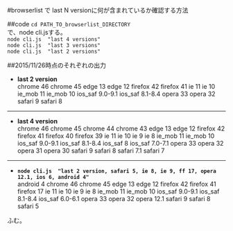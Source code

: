 #browserlist で last N versionに何が含まれているか確認する方法

##code
`cd PATH_TO_browserlist_DIRECTORY`  
で、node cli.jsする。  
`node cli.js  "last 4 versions"`  
`node cli.js  "last 3 versions"`  
`node cli.js  "last 2 versions"`  

##2015/11/26時点のそれぞれの出力
* **last 2 version**  
chrome 46
chrome 45
edge 13
edge 12
firefox 42
firefox 41
ie 11
ie 10
ie_mob 11
ie_mob 10
ios_saf 9.0-9.1
ios_saf 8.1-8.4
opera 33
opera 32
safari 9
safari 8
***

* **last 4 version**  
chrome 46
chrome 45
chrome 44
chrome 43
edge 13
edge 12
firefox 42
firefox 41
firefox 40
firefox 39
ie 11
ie 10
ie 9
ie 8
ie_mob 11
ie_mob 10
ios_saf 9.0-9.1
ios_saf 8.1-8.4
ios_saf 8
ios_saf 7.0-7.1
opera 33
opera 32
opera 31
opera 30
safari 9
safari 8
safari 7.1
safari 7
***

* **`node cli.js  "last 2 version, safari 5, ie 8, ie 9, ff 17, opera 12.1, ios 6, android 4"`**  
android 4
chrome 46
chrome 45
edge 13
edge 12
firefox 42
firefox 41
firefox 17
ie 11
ie 10
ie 9
ie 8
ie_mob 11
ie_mob 10
ios_saf 9.0-9.1
ios_saf 8.1-8.4
ios_saf 6.0-6.1
opera 33
opera 32
opera 12.1
safari 9
safari 8
safari 5

ふむ。

